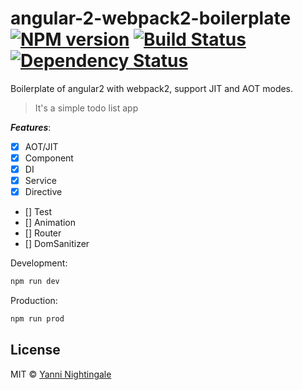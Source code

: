 # angular-2-webpack2-boilerplate [![NPM version][npm-image]][npm-url] [![Build Status][travis-image]][travis-url] [![Dependency Status][daviddm-image]][daviddm-url]

Boilerplate of angular2 with webpack2, support JIT and AOT modes.

>It's a simple todo list app

***Features***:
 - [x] AOT/JIT
 - [x] Component
 - [x] DI
 - [x] Service
 - [x] Directive
 - [] Test
 - [] Animation
 - [] Router
 - [] DomSanitizer

Development:

```sh
npm run dev
```

Production:

```sh
npm run prod
```

## License

MIT © [Yanni Nightingale](http://yanni4night.com)

[npm-image]: https://badge.fury.io/js/angular2-webpack2-boilerplate.svg
[npm-url]: https://npmjs.org/package/angular2-webpack2-boilerplate
[travis-image]: https://travis-ci.org/yanni4night/angular2-webpack2-boilerplate.svg?branch=master
[travis-url]: https://travis-ci.org/yanni4night/angular2-webpack2-boilerplate
[daviddm-image]: https://david-dm.org/yanni4night/angular-2-webpack2-boilerplate.svg?theme=shields.io
[daviddm-url]: https://david-dm.org/yanni4night/angular2-webpack2-boilerplate
